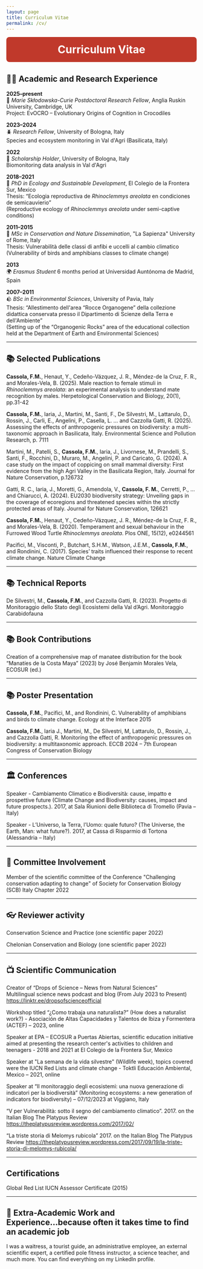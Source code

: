 ```yaml
---
layout: page
title: Curriculum Vitae
permalink: /cv/
---
```


<div style="background-color:#c0392b; color:white; padding:1rem; border-radius:8px; text-align:center; margin-bottom: 2rem;">
  <h1 style="margin: 0;">Curriculum Vitae</h1>
</div>


## 👩‍🔬 Academic and Research Experience

**2025–present**  
🐊 *Marie Skłodowska-Curie Postdoctoral Research Fellow*, Anglia Ruskin University, Cambridge, UK  
Project: EvOCRO – Evolutionary Origins of Cognition in Crocodiles

**2023–2024**  
🪲 *Research Fellow*, University of Bologna, Italy  
Species and ecosystem monitoring in Val d'Agri (Basilicata, Italy)

**2022**  
🌱 *Scholarship Holder*, University of Bologna, Italy  
Biomonitoring data analysis in Val d'Agri

**2018–2021**  
🐢 *PhD in Ecology and Sustainable Development*, El Colegio de la Frontera Sur, Mexico  
Thesis: “Ecologia reproductiva de *Rhinoclemmys areolata* en condiciones de semicauvierio”  
(Reproductive ecology of *Rhinoclemmys areolata* under semi-captive conditions)

**2011–2015**  
🐸 *MSc in Conservation and Nature Dissemination*, "La Sapienza" University of Rome, Italy  
Thesis: Vulnerabilità delle classi di anfibi e uccelli al cambio climatico (Vulnerability of birds and amphibians classes to climate change)

**2013**  
🌍 *Erasmus Student*
6 months period at Universidad Auntónoma de Madrid, Spain

**2007–2011**  
🪨 *BSc in Environmental Sciences*, University of Pavia, Italy  
Thesis: “Allestimento dell'area “Rocce Organogene” della collezione didattica conservata presso il Dipartimento di Scienze della Terra e dell'Ambiente”  
(Setting up of the “Organogenic Rocks” area of the educational collection held at the Department of Earth and Environmental Sciences)

---

## 📚 Selected Publications

**Cassola, F.M.**, Henaut, Y., Cedeño-Vázquez, J. R., Méndez-de la Cruz, F. R., and Morales-Vela, B. (2025). Male reaction to female stimuli in *Rhinoclemmys areolata*: an experimental analysis to understand mate recognition by males. Herpetological Conservation and Biology, 20(1), pp.31-42

**Cassola, F.M.**, Iaria, J., Martini, M., Santi, F., De Silvestri, M., Lattarulo, D., Rossin, J., Carli, E., Angelini, P., Casella, L. … and Cazzolla Gatti, R.  (2025). Assessing the effects of anthropogenic pressures on biodiversity: a multi-taxonomic approach in Basilicata, Italy. Environmental Science and Pollution Research, p. 7111

Martini, M., Patelli, S., **Cassola, F.M.**, Iaria, J., Livornese, M., Prandelli, S., Santi, F., Rocchini, D., Muraro, M., Angelini, P. and Caricato, G. (2024). A case study on the impact of coppicing on small mammal diversity: First evidence from the high Agri Valley in the Basilicata Region, Italy. Journal for Nature Conservation, p.126732

Gatti, R. C., Iaria, J., Moretti, G., Amendola, V., **Cassola, F. M.**, Cerretti, P., ... and Chiarucci, A. (2024). EU2030 biodiversity strategy: Unveiling gaps in the coverage of ecoregions and threatened species within the strictly protected areas of Italy. Journal for Nature Conservation, 126621

**Cassola, F.M.**, Henaut, Y., Cedeño-Vázquez, J. R., Méndez-de la Cruz, F. R., and Morales-Vela, B. (2020). Temperament and sexual behaviour in the Furrowed Wood Turtle *Rhinoclemmys areolata*. Plos ONE, 15(12), e0244561

Pacifici, M., Visconti, P., Butchart, S.H.M., Watson, J.E.M., **Cassola, F.M.**, and Rondinini, C. (2017). Species’ traits influenced their response to recent climate change. Nature Climate Change

---

## 📚 Technical Reports

De Silvestri, M., **Cassola, F.M.**, and Cazzolla Gatti, R. (2023). Progetto di Monitoraggio dello Stato degli Ecosistemi della Val d’Agri. Monitoraggio Carabidofauna

---

## 📚 Book Contributions

Creation of a comprehensive map of manatee distribution for the book “Manatíes de la Costa Maya” (2023) by José Benjamín Morales Vela, ECOSUR (ed.)

---

## 📚 Poster Presentation

**Cassola, F.M.**, Pacifici, M., and Rondinini, C. Vulnerability of amphibians and birds to climate change. Ecology at the Interface 2015

**Cassola, F.M.**, Iaria J., Martini, M., De Silvestri, M, Lattarulo, D., Rossin, J., and Cazzolla Gatti, R. Monitoring the effect of anthropogenic pressures on biodiversity: a multitaxonomic approach. ECCB 2024 – 7th European Congress of Conservation Biology

---

## 🏛️ Conferences

Speaker - Cambiamento Climatico e Biodiversità: cause, impatto e prospettive future (Climate Change and Biodiversity: causes, impact and future prospects.). 2017, at Sala Riunioni delle Biblioteca di Tromello (Pavia – Italy)

Speaker - L’Universo, la Terra, l’Uomo: quale futuro? (The Universe, the Earth, Man: what future?). 2017, at Cassa di Risparmio di Tortona (Alessandria – Italy)

---

## 🧷 Committee Involvement

Member of the scientific committee of the Conference "Challenging conservation adapting to change" of Society for Conservation Biology (SCB) Italy Chapter 2022

---

## 👓 Reviewer activity

Conservation Science and Practice (one scientific paper 2022)

Chelonian Conservation and Biology (one scientific paper 2022)

---

## 📺 Scientific Communication

Creator of “Drops of Science – News from Natural Sciences”  
Multilingual science news podcast and blog (From July 2023 to Present)  
https://linktr.ee/dropsofscienceofficial

Workshop titled “¿Como trabaja una naturalista?” (How does a naturalist work?) - Asociación de Altas Capacidades y Talentos de Ibiza y Formentera (ACTEF) – 2023, online

Speaker at EPA – ECOSUR a Puertas Abiertas, scientific education initiative aimed at presenting the research center's activities to children and teenagers - 2018 and 2021 at El Colegio de la Frontera Sur, Mexico

Speaker at "La semana de la vida silvestre" (Wildlife week), topics covered were the IUCN Red Lists and climate change - Toktli Educación Ambiental, Mexico – 2021, online

Speaker at “Il monitoraggio degli ecosistemi: una nuova generazione di indicatori per la biodiversità” (Monitoring ecosystems: a new generation of indicators for biodiversity) – 07/12/2023 at Viggiano, Italy

“V per Vulnerabilità: sotto il segno del cambiamento climatico”. 2017.  on the Italian Blog The Platypus Review https://theplatypusreview.wordpress.com/2017/02/

“La triste storia di Melomys rubicola” 2017.  on the Italian Blog The Platypus Review https://theplatypusreview.wordpress.com/2017/09/19/la-triste-storia-di-melomys-rubicola/

---

## Certifications

Global Red List IUCN Assessor Certificate (2015)

---

## 🧩 Extra-Academic Work and Experience...because often it takes time to find an academic job

I was a waitress, a tourist guide, an administrative employee, an external scientific expert, a certified pole fitness instructor, a science teacher, and much more. You can find everything on my LinkedIn profile.
